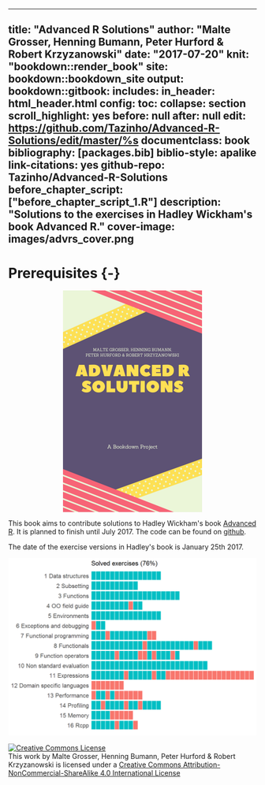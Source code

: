
--- 
title: "Advanced R Solutions"
author: "Malte Grosser, Henning Bumann, Peter Hurford & Robert Krzyzanowski"
date: "2017-07-20"
knit: "bookdown::render_book"
site: bookdown::bookdown_site
output:
  bookdown::gitbook:
    includes:
      in_header: html_header.html
    config:
      toc:
          collapse: section
          scroll_highlight: yes
          before: null
          after: null
      edit: https://github.com/Tazinho/Advanced-R-Solutions/edit/master/%s
documentclass: book
bibliography: [packages.bib]
biblio-style: apalike
link-citations: yes
github-repo: Tazinho/Advanced-R-Solutions
before_chapter_script: ["before_chapter_script_1.R"]
description: "Solutions to the exercises in Hadley Wickham's book Advanced R."
cover-image: images/advrs_cover.png
---


# Prerequisites {-}



<img src="images/advrs_cover.png" style="display: block; margin: auto;" />

This book aims to contribute solutions to Hadley Wickham's book [Advanced R](http://adv-r.had.co.nz/).
It is planned to finish until July 2017. The code can be found on [github](https://github.com/Tazinho/Advanced-R-Solutions.git).

The date of the exercise versions in Hadley's book is January 25th 2017.




<img src="index_files/figure-html/unnamed-chunk-4-1.png" width="672" />



<a rel="license" href="http://creativecommons.org/licenses/by-nc-sa/4.0/"><img alt="Creative Commons License" style="border-width:0" src="https://i.creativecommons.org/l/by-nc-sa/4.0/88x31.png" /></a><br />This work by Malte Grosser, Henning Bumann, Peter Hurford & Robert Krzyzanowski is licensed under a <a rel="license" href="http://creativecommons.org/licenses/by-nc-sa/4.0/">Creative Commons Attribution-NonCommercial-ShareAlike 4.0 International License</a>
